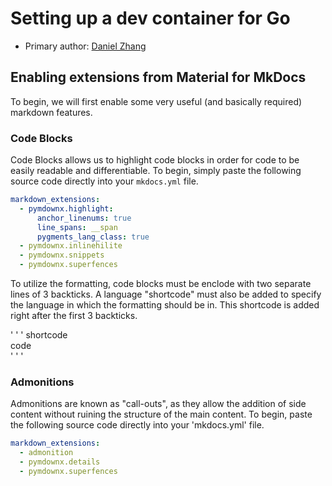 # Setting up a dev container for Go

* Primary author: [Daniel Zhang](https://github.com/D123aniel/) 

## Enabling extensions from Material for MkDocs

To begin, we will first enable some very useful (and basically required) markdown features. 

### Code Blocks
Code Blocks allows us to highlight code blocks in order for code to be easily readable and differentiable. To begin, simply paste the following source code directly into your `mkdocs.yml` file.

``` yaml
markdown_extensions:
  - pymdownx.highlight:
      anchor_linenums: true
      line_spans: __span
      pygments_lang_class: true
  - pymdownx.inlinehilite
  - pymdownx.snippets
  - pymdownx.superfences
```

To utilize the formatting, code blocks must be enclode with two separate lines of 3 backticks. A language "shortcode" must also be added to specify the language in which the formatting should be in. This shortcode is added right after the first 3 backticks. 

' ' ' shortcode  
      code  
' ' '

### Admonitions
Admonitions are known as "call-outs", as they allow the addition of side content without ruining the structure of the main content. To begin, paste the following source code directly into your 'mkdocs.yml' file.

``` yaml
markdown_extensions:
  - admonition
  - pymdownx.details
  - pymdownx.superfences
```